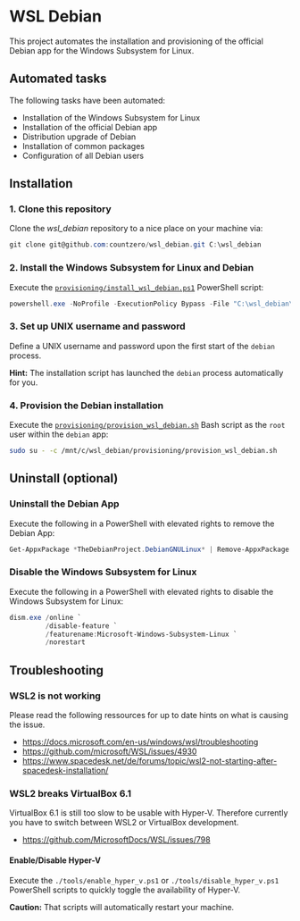 # WSL Debian

This project automates the installation and provisioning of the official Debian app for the Windows Subsystem for Linux.

## Automated tasks

The following tasks have been automated:

 * Installation of the Windows Subsystem for Linux
 * Installation of the official Debian app
 * Distribution upgrade of Debian
 * Installation of common packages
 * Configuration of all Debian users

## Installation

### 1. Clone this repository

Clone the *wsl_debian* repository to a nice place on your machine via:

```PowerShell
git clone git@github.com:countzero/wsl_debian.git C:\wsl_debian
```

### 2. Install the Windows Subsystem for Linux and Debian

Execute the [`provisioning/install_wsl_debian.ps1`](https://github.com/countzero/wsl_debian/blob/master/provisioning/install_wsl_debian.ps1) PowerShell script:

```PowerShell
powershell.exe -NoProfile -ExecutionPolicy Bypass -File "C:\wsl_debian\provisioning\install_wsl_debian.ps1"
```

### 3. Set up UNIX username and password

Define a UNIX username and password upon the first start of the `debian` process.

**Hint:** The installation script has launched the `debian` process automatically for you.

### 4. Provision the Debian installation

Execute the [`provisioning/provision_wsl_debian.sh`](https://github.com/countzero/wsl_debian/blob/master/provisioning/provision_wsl_debian.sh) Bash script as the `root` user within the `debian` app:

```Bash
sudo su - -c /mnt/c/wsl_debian/provisioning/provision_wsl_debian.sh
```

## Uninstall (optional)

### Uninstall the Debian App

Execute the following in a PowerShell with elevated rights to remove the Debian App:

```PowerShell
Get-AppxPackage *TheDebianProject.DebianGNULinux* | Remove-AppxPackage
```

### Disable the Windows Subsystem for Linux

Execute the following in a PowerShell with elevated rights to disable the Windows Subsystem for Linux:

```PowerShell
dism.exe /online `
         /disable-feature `
         /featurename:Microsoft-Windows-Subsystem-Linux `
         /norestart
```

## Troubleshooting

### WSL2 is not working

Please read the following ressources for up to date hints on what is causing the issue.

- https://docs.microsoft.com/en-us/windows/wsl/troubleshooting
- https://github.com/microsoft/WSL/issues/4930
- https://www.spacedesk.net/de/forums/topic/wsl2-not-starting-after-spacedesk-installation/

### WSL2 breaks VirtualBox 6.1

VirtualBox 6.1 is still too slow to be usable with Hyper-V. Therefore currently you have to switch between WSL2 or VirtualBox development.

- https://github.com/MicrosoftDocs/WSL/issues/798

#### Enable/Disable Hyper-V

Execute the `./tools/enable_hyper_v.ps1` or `./tools/disable_hyper_v.ps1` PowerShell scripts to quickly toggle the availability of Hyper-V.

**Caution:** That scripts will automatically restart your machine.
